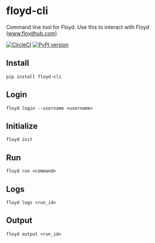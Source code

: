 # floyd-cli

Command line tool for Floyd. Use this to interact with Floyd (www.floydhub.com).

[![CircleCI](https://circleci.com/gh/floydhub/floyd-cli/tree/master.svg?style=svg)](https://circleci.com/gh/floydhub/floyd-cli/tree/master)
[![PyPI version](https://badge.fury.io/py/floyd-cli.svg)](https://badge.fury.io/py/floyd-cli)

## Install

    pip install floyd-cli

## Login

    floyd login --username <username>

## Initialize

    floyd init

## Run

    floyd run <command>

## Logs

    floyd logs <run_id>


## Output

    floyd output <run_id>
